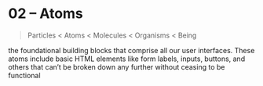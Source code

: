 # 02 – Atoms

>  Particles < Atoms < Molecules < Organisms < Being

the foundational building blocks that comprise all our user interfaces. These atoms include basic HTML elements like form labels, inputs, buttons, and others that can’t be broken down any further without ceasing to be functional